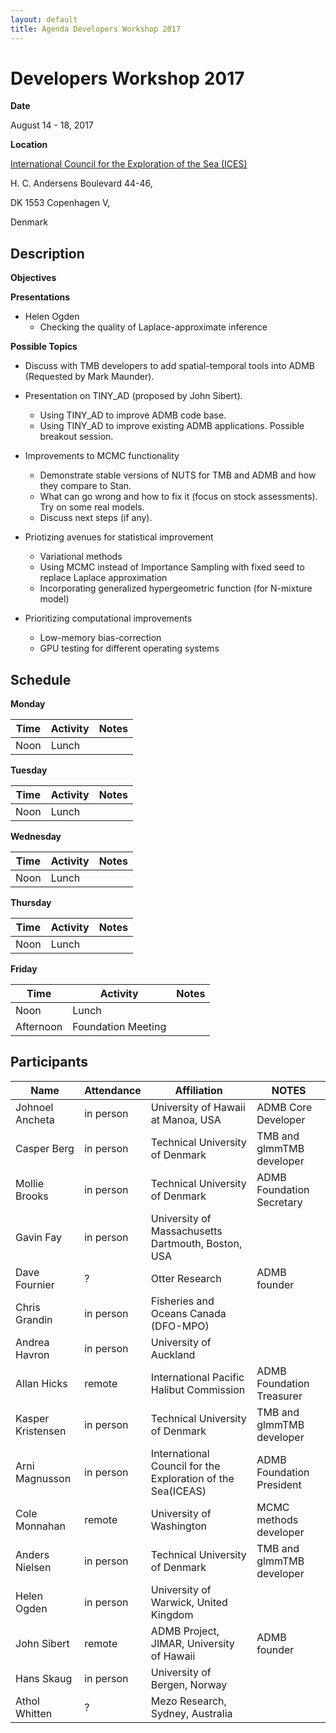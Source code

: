 ```yaml
---
layout: default
title: Agenda Developers Workshop 2017
---
```


# Developers Workshop 2017

__Date__

August 14 - 18, 2017

__Location__

[International Council for the Exploration of the Sea (ICES)](http://www.ices.dk/)

H. C. Andersens Boulevard 44-46,

DK 1553 Copenhagen V,

Denmark

## Description

__Objectives__

__Presentations__

  * Helen Ogden
    * Checking the quality of Laplace-approximate inference

__Possible Topics__

   * Discuss with TMB developers to add spatial-temporal tools into ADMB (Requested by Mark Maunder).

   * Presentation on TINY_AD (proposed by John Sibert).
     * Using TINY_AD to improve ADMB code base.
     * Using TINY_AD to improve existing ADMB applications. Possible breakout session.

   * Improvements to MCMC functionality
     * Demonstrate stable versions of NUTS for TMB and ADMB and how they compare to Stan.
     * What can go wrong and how to fix it (focus on stock assessments). Try on some real models.
     * Discuss next steps (if any).

   * Priotizing avenues for statistical improvement
     * Variational methods
     * Using MCMC instead of Importance Sampling with fixed seed to replace Laplace approximation
     * Incorporating generalized hypergeometric function (for N-mixture model)

   * Prioritizing computational improvements
     * Low-memory bias-correction
     * GPU testing for different operating systems


## Schedule

__Monday__

__Time__ | __Activity__ | __Notes__
--- | --- | ---
Noon | Lunch |

__Tuesday__

__Time__ | __Activity__ | __Notes__
--- | --- | ---
Noon | Lunch |

__Wednesday__

__Time__ | __Activity__ | __Notes__
--- | --- | ---
Noon | Lunch |

__Thursday__

__Time__ | __Activity__ | __Notes__
--- | --- | ---
Noon | Lunch |

__Friday__

__Time__ | __Activity__ | __Notes__
--- | --- | ---
Noon | Lunch |
Afternoon | Foundation Meeting |


## Participants

__Name__ | __Attendance__ | __Affiliation__ | __NOTES__
--- | --- | --- | ---
Johnoel Ancheta | in person | University of Hawaii at Manoa, USA | ADMB Core Developer
Casper Berg	 | in person | Technical University of Denmark |  TMB and glmmTMB developer
Mollie Brooks | in person | Technical University of Denmark | ADMB Foundation Secretary
Gavin Fay | in person | University of Massachusetts Dartmouth, Boston, USA |
Dave Fournier | ? | Otter Research | ADMB founder
Chris Grandin | in person | Fisheries and Oceans Canada (DFO-MPO) |
Andrea Havron | in person | University of Auckland |
Allan Hicks | remote  | International Pacific Halibut Commission | ADMB Foundation Treasurer
Kasper Kristensen	 | in person | Technical University of Denmark | TMB and glmmTMB developer
Arni Magnusson | in person | International Council for the Exploration of the Sea(ICEAS) | ADMB Foundation President
Cole Monnahan  | remote  | University of Washington | MCMC methods developer
Anders Nielsen | in person | Technical University of Denmark | TMB and glmmTMB developer
Helen Ogden | in person  | University of Warwick, United Kingdom |
John Sibert | remote | ADMB Project, JIMAR, University of Hawaii | ADMB founder
Hans Skaug | in person  | University of Bergen, Norway |
Athol Whitten | ? | Mezo Research, Sydney, Australia |
